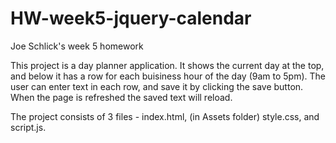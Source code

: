 # HW-week5-jquery-calendar
Joe Schlick's week 5 homework

This project is a day planner application. It shows the current day at the top, and below it has a row for each buisiness hour of the day (9am to 5pm). The user can enter text in each row, and save it by clicking the save button. When the page is refreshed the saved text will reload.

The project consists of 3 files - index.html, (in Assets folder) style.css, and script.js.
